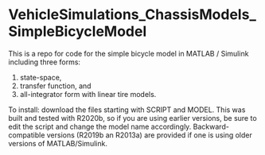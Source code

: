 # VehicleSimulations_ChassisModels_SimpleBicycleModel
This is a repo for code for the simple bicycle model in MATLAB / Simulink 
including three forms:

  1) state-space, 
  2) transfer function, and 
  3) all-integrator form with linear tire models.

To install: download the files starting with SCRIPT and MODEL. This was
built and tested with R2020b, so if you are using earlier versions, be 
sure to edit the script and change the model name accordingly. Backward-
compatible versions (R2019b an R2013a) are provided if one is using older 
versions of MATLAB/Simulink.
 

